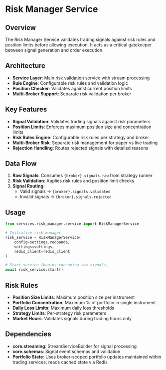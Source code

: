# Risk Manager Service

## Overview

The Risk Manager Service validates trading signals against risk rules and position limits before allowing execution. It acts as a critical gatekeeper between signal generation and order execution.

## Architecture

- **Service Layer**: Main risk validation service with stream processing
- **Rule Engine**: Configurable risk rules and validation logic
- **Position Checker**: Validates against current position limits
- **Multi-Broker Support**: Separate risk validation per broker

## Key Features

- **Signal Validation**: Validates trading signals against risk parameters
- **Position Limits**: Enforces maximum position size and concentration limits
- **Risk Rules Engine**: Configurable risk rules per strategy and broker
- **Multi-Broker Risk**: Separate risk management for paper vs live trading
- **Rejection Handling**: Routes rejected signals with detailed reasons

## Data Flow

1. **Raw Signals**: Consumes `{broker}.signals.raw` from strategy runner
2. **Risk Validation**: Applies risk rules and position limit checks  
3. **Signal Routing**: 
   - Valid signals → `{broker}.signals.validated`
   - Invalid signals → `{broker}.signals.rejected`

## Usage

```python
from services.risk_manager.service import RiskManagerService

# Initialize risk manager
risk_service = RiskManagerService(
    config=settings.redpanda,
    settings=settings,
    redis_client=redis_client
)

# Start service (begins consuming raw signals)
await risk_service.start()
```

## Risk Rules

- **Position Size Limits**: Maximum position size per instrument
- **Portfolio Concentration**: Maximum % of portfolio in single instrument
- **Daily Loss Limits**: Maximum daily loss thresholds
- **Strategy Limits**: Per-strategy risk parameters
- **Market Hours**: Validates signals during trading hours only

## Dependencies

- **core.streaming**: StreamServiceBuilder for signal processing
- **core.schemas**: Signal event schemas and validation
- **Portfolio State**: Uses broker-scoped portfolio updates maintained within trading services; reads cached state via Redis
